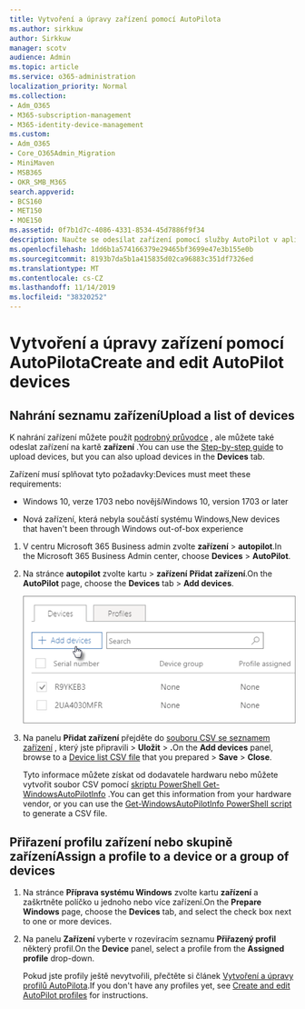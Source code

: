 ```yaml
---
title: Vytvoření a úpravy zařízení pomocí AutoPilota
ms.author: sirkkuw
author: Sirkkuw
manager: scotv
audience: Admin
ms.topic: article
ms.service: o365-administration
localization_priority: Normal
ms.collection:
- Adm_O365
- M365-subscription-management
- M365-identity-device-management
ms.custom:
- Adm_O365
- Core_O365Admin_Migration
- MiniMaven
- MSB365
- OKR_SMB_M365
search.appverid:
- BCS160
- MET150
- MOE150
ms.assetid: 0f7b1d7c-4086-4331-8534-45d7886f9f34
description: Naučte se odesílat zařízení pomocí služby AutoPilot v aplikaci Microsoft 365 Business. K zařízení nebo skupině zařízení můžete přiřadit profil.
ms.openlocfilehash: 1dd6b1a574166379e29465bf3699e47e3b155e0b
ms.sourcegitcommit: 8193b7da5b1a415835d02ca96883c351df7326ed
ms.translationtype: MT
ms.contentlocale: cs-CZ
ms.lasthandoff: 11/14/2019
ms.locfileid: "38320252"
---
```

# <a name="create-and-edit-autopilot-devices"></a><span data-ttu-id="e529e-104">Vytvoření a úpravy zařízení pomocí AutoPilota</span><span class="sxs-lookup"><span data-stu-id="e529e-104">Create and edit AutoPilot devices</span></span>

## <a name="upload-a-list-of-devices"></a><span data-ttu-id="e529e-105">Nahrání seznamu zařízení</span><span class="sxs-lookup"><span data-stu-id="e529e-105">Upload a list of devices</span></span>

<span data-ttu-id="e529e-106">K nahrání zařízení můžete použít [podrobný průvodce](add-autopilot-devices-and-profile.md) , ale můžete také odeslat zařízení na kartě **zařízení** .</span><span class="sxs-lookup"><span data-stu-id="e529e-106">You can use the [Step-by-step guide](add-autopilot-devices-and-profile.md) to upload devices, but you can also upload devices in the **Devices** tab.</span></span> 
  
<span data-ttu-id="e529e-107">Zařízení musí splňovat tyto požadavky:</span><span class="sxs-lookup"><span data-stu-id="e529e-107">Devices must meet these requirements:</span></span>
  
- <span data-ttu-id="e529e-108">Windows 10, verze 1703 nebo novější</span><span class="sxs-lookup"><span data-stu-id="e529e-108">Windows 10, version 1703 or later</span></span>
    
- <span data-ttu-id="e529e-109">Nová zařízení, která nebyla součástí systému Windows,</span><span class="sxs-lookup"><span data-stu-id="e529e-109">New devices that haven't been through Windows out-of-box experience</span></span>

1. <span data-ttu-id="e529e-110">V centru Microsoft 365 Business admin zvolte **zařízení** \> **autopilot**.</span><span class="sxs-lookup"><span data-stu-id="e529e-110">In the Microsoft 365 Business Admin center, choose **Devices** \> **AutoPilot**.</span></span>
  
2. <span data-ttu-id="e529e-111">Na stránce **autopilot** zvolte kartu \> **zařízení** **Přidat zařízení**.</span><span class="sxs-lookup"><span data-stu-id="e529e-111">On the **AutoPilot** page, choose the **Devices** tab \> **Add devices**.</span></span>
    
    ![In the Devices tab, choose Add devices.](media/6ba81e22-c873-40ad-8a72-ce64d15ea6ba.png)
  
3. <span data-ttu-id="e529e-113">Na panelu **Přidat zařízení** přejděte do [souboru CSV se seznamem zařízení](https://support.office.com/article/932e3676-2491-49f0-9177-d893d2f5276e) , který jste připravili \> **Uložit** \> **.**</span><span class="sxs-lookup"><span data-stu-id="e529e-113">On the **Add devices** panel, browse to a [Device list CSV file](https://support.office.com/article/932e3676-2491-49f0-9177-d893d2f5276e) that you prepared \> **Save** \> **Close**.</span></span>
    
    <span data-ttu-id="e529e-114">Tyto informace můžete získat od dodavatele hardwaru nebo můžete vytvořit soubor CSV pomocí [skriptu PowerShell Get-WindowsAutoPilotInfo](https://www.powershellgallery.com/packages/Get-WindowsAutoPilotInfo) .</span><span class="sxs-lookup"><span data-stu-id="e529e-114">You can get this information from your hardware vendor, or you can use the [Get-WindowsAutoPilotInfo PowerShell script](https://www.powershellgallery.com/packages/Get-WindowsAutoPilotInfo) to generate a CSV file.</span></span> 
    
## <a name="assign-a-profile-to-a-device-or-a-group-of-devices"></a><span data-ttu-id="e529e-115">Přiřazení profilu zařízení nebo skupině zařízení</span><span class="sxs-lookup"><span data-stu-id="e529e-115">Assign a profile to a device or a group of devices</span></span>

1. <span data-ttu-id="e529e-116">Na stránce **Příprava systému Windows** zvolte kartu **zařízení** a zaškrtněte políčko u jednoho nebo více zařízení.</span><span class="sxs-lookup"><span data-stu-id="e529e-116">On the **Prepare Windows** page, choose the **Devices** tab, and select the check box next to one or more devices.</span></span> 
    
2. <span data-ttu-id="e529e-117">Na panelu **Zařízení** vyberte v rozevíracím seznamu **Přiřazený profil** některý profil.</span><span class="sxs-lookup"><span data-stu-id="e529e-117">On the **Device** panel, select a profile from the **Assigned profile** drop-down.</span></span> 
    
    <span data-ttu-id="e529e-118">Pokud jste profily ještě nevytvořili, přečtěte si článek [Vytvoření a úpravy profilů AutoPilota](create-and-edit-autopilot-profiles.md).</span><span class="sxs-lookup"><span data-stu-id="e529e-118">If you don't have any profiles yet, see [Create and edit AutoPilot profiles](create-and-edit-autopilot-profiles.md) for instructions.</span></span> 
    
